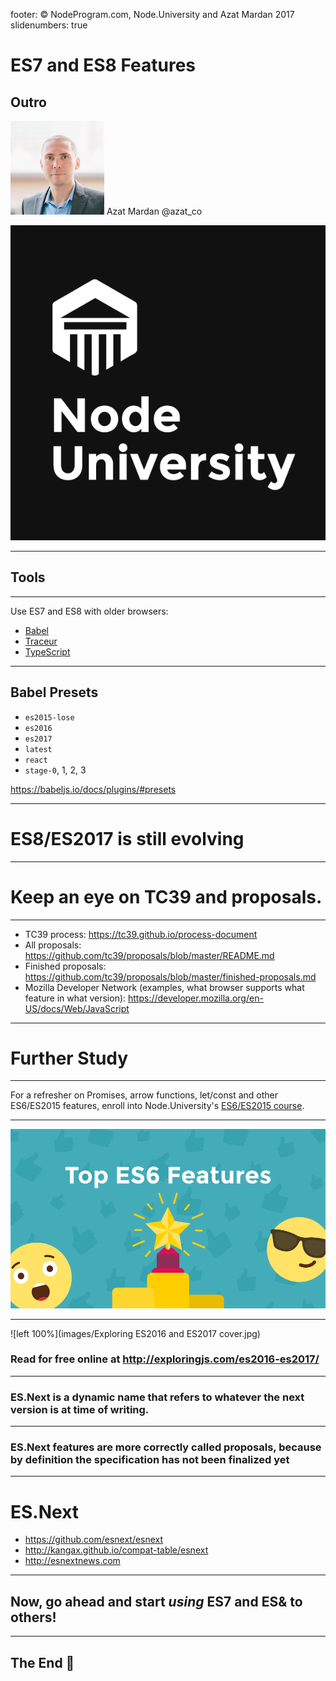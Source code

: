 footer: © NodeProgram.com, Node.University and Azat Mardan 2017
slidenumbers: true

# ES7 and ES8 Features
## Outro

![inline 100%](images/azat.jpeg)
Azat Mardan @azat_co

![inline right](images/nu.png)

---

## Tools

---

Use ES7 and ES8 with older browsers:

* [Babel](https://babeljs.io)
* [Traceur](https://github.com/google/traceur-compiler)
* [TypeScript](https://www.typescriptlang.org)


---

## Babel Presets

* `es2015-lose`
* `es2016`
* `es2017`
* `latest`
* `react`
* `stage-0`, 1, 2, 3

<https://babeljs.io/docs/plugins/#presets>

---

# ES8/ES2017 is still evolving

---

# Keep an eye on TC39 and proposals.

---

* TC39 process: <https://tc39.github.io/process-document>
* All proposals: <https://github.com/tc39/proposals/blob/master/README.md>
* Finished proposals: <https://github.com/tc39/proposals/blob/master/finished-proposals.md>
* Mozilla Developer Network (examples, what browser supports what feature in what version): <https://developer.mozilla.org/en-US/docs/Web/JavaScript>

---

# Further Study

---

For a refresher on Promises, arrow functions, let/const and other ES6/ES2015 features, enroll into Node.University's [ES6/ES2015 course](https://node.university/p/es6).

---

![inline](images/es6.png)

---

![left 100%](images/Exploring ES2016 and ES2017 cover.jpg)

### Read for free online at <http://exploringjs.com/es2016-es2017/>

---

### ES.Next is a dynamic name that refers to whatever the next version is at time of writing.

---

### ES.Next features are more correctly called proposals, because by definition the specification has not been finalized yet

---

# ES.Next

* <https://github.com/esnext/esnext>
* <http://kangax.github.io/compat-table/esnext>
* <http://esnextnews.com>

---

## Now, go ahead and start *using* ES7 and ES& to others!

---

## The End 🏁